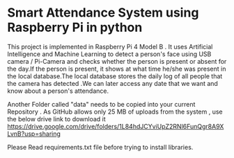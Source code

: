 # Smart Attendance System using Raspberry Pi in python
 This project is implemented in Raspberry Pi 4 Model B . It uses Artificial Intelligence and Machine Learning to detect a person's face using USB camera / Pi-Camera and checks whether the person is present or absent for the day.If the person is present, it shows at what time he/she was present in the local database.The local database stores the daily log of all people that the camera has detected .We can later access any date that we want and know about a person's attendance.


Another Folder called "data" needs to be copied into your current Repository . As GitHub allows only 25 MB of uploads from the system , use the below drive link to download it
https://drive.google.com/drive/folders/1L84hdJCYviUpZ2RNl6FunQgr8A9XLvnB?usp=sharing

Please Read requirements.txt file before trying to install libraries.

